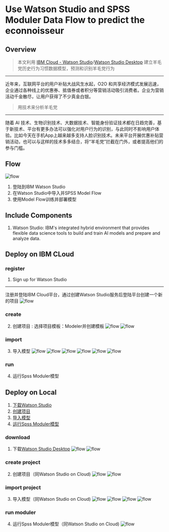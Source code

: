 Use Watson Studio and SPSS Moduler Data Flow to predict the econnoisseur
===
Overview
---
>本文利用 [IBM Cloud - Watson Studio](cloud.ibm.com)/[Watson Studio Desktop](https://www.ibm.com/cloud/watson-studio) 建立羊毛党历史行为习惯数据模型，预测和识别羊毛党行为
-----

近年来，互联网平台的用户补贴大战风生水起，O2O 和共享经济模式发展迅速，企业通过各种线上的优惠券、抵值券或者积分等营销活动吸引消费者。企业为营销活动千金散尽，让用户获得了不少真金白银。


>用技术来分析羊毛党
-----
随着 AI 技术、生物识别技术、大数据技术、智能身份验证技术都在日趋完善，基于新技术、平台有更多办法可以强化对用户行为的识别，与此同时不影响用户体验。比如今天在手机App上越来越多支持人脸识别技术。未来平台开展优惠补贴营销活动，也可以与这样的技术多多结合，将“羊毛党”拦截在门外，或者提高他们的参与门槛。

Flow
---
![flow](https://github.com/JiaYinLei0809/econnoisseur/blob/master/source/flow_20190614092004.jpg)

1. 登陆到IBM Watson Studio<br>
2. 在Watson Studio中导入并SPSS Model Flow<br>
3. 使用Model Flow训练并部署模型<br>

Include Components
---
1. Watson Studio: IBM's integrated hybrid environment that provides flexible data science tools to build and train AI models and prepare and analyze data.<br>

Deploy on IBM CLoud
---
### register
1. Sign up for Watson Studio
---
注册并登陆IBM Cloud平台，通过创建Watson Studio服务后登陆平台创建一个新的项目
![flow](https://github.com/JiaYinLei0809/econnoisseur/blob/master/source/IC01.jpg)

### create
2. 创建项目 : 选择项目模板：Modeler并创建模板
![flow](https://github.com/JiaYinLei0809/econnoisseur/blob/master/source/IC02.png)
![flow](https://github.com/JiaYinLei0809/econnoisseur/blob/master/source/IC03.png)


### import
3. 导入模型
![flow](https://github.com/JiaYinLei0809/econnoisseur/blob/master/source/IC04.png)
![flow](https://github.com/JiaYinLei0809/econnoisseur/blob/master/source/IC05.png)
![flow](https://github.com/JiaYinLei0809/econnoisseur/blob/master/source/IC06.png)
![flow](https://github.com/JiaYinLei0809/econnoisseur/blob/master/source/IC08.png)
![flow](https://github.com/JiaYinLei0809/econnoisseur/blob/master/source/IC09.png)
![flow](https://github.com/JiaYinLei0809/econnoisseur/blob/master/source/IC10.png)

### run
4. 运行Spss Moduler模型

Deploy on Local
---
1. [下载Watson Studio](###download) <br>
2. [创建项目](###create-project) <br>
3. [导入模型](###import-project)<br>
4. [运行Spss Moduler模型](###run-moduler)<br>

### download
1. 下载[Watson Studio Desktop](https://www.ibm.com/cloud/watson-studio?loc=cn-zh)
![flow](https://github.com/JiaYinLei0809/econnoisseur/blob/master/source/屏幕截图(78).png)
![flow](https://github.com/JiaYinLei0809/econnoisseur/blob/master/source/屏幕截图(79).png)

### create project 
2. 创建项目（同Watson Studio on Cloud)
![flow](https://github.com/JiaYinLei0809/econnoisseur/blob/master/source/屏幕截图(82).png)
![flow](https://github.com/JiaYinLei0809/econnoisseur/blob/master/source/屏幕截图(81).png)

### import project
3. 导入模型（同Watson Studio on Cloud)
![flow](https://github.com/JiaYinLei0809/econnoisseur/blob/master/source/屏幕截图(83).png)
![flow](https://github.com/JiaYinLei0809/econnoisseur/blob/master/source/屏幕截图(84).png)
![flow](https://github.com/JiaYinLei0809/econnoisseur/blob/master/source/屏幕截图(85).png)
![flow](https://github.com/JiaYinLei0809/econnoisseur/blob/master/source/屏幕截图(86).png)

### run moduler
4. 运行Spss Moduler模型（同Watson Studio on Cloud)
![flow](https://github.com/JiaYinLei0809/econnoisseur/blob/master/source/IC01.jpg)
